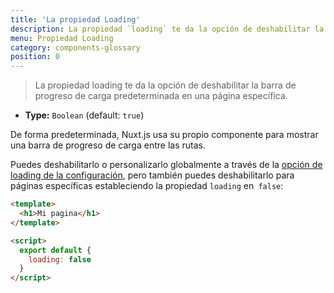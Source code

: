 ```yaml
---
title: 'La propiedad Loading'
description: La propiedad `loading` te da la opción de deshabilitar la barra de progreso de carga predeterminada en una página específica.
menu: Propiedad Loading
category: components-glossary
position: 0
---
```


> La propiedad loading te da la opción de deshabilitar la barra de progreso de carga predeterminada en una página específica.

- **Type:** `Boolean` (default: `true`)

De forma predeterminada, Nuxt.js usa su propio componente para mostrar una barra de progreso de carga entre las rutas.

Puedes deshabilitarlo o personalizarlo globalmente a través de la [opción de loading de la configuración](/docs/2.x/configuration-glossary/configuration-loading), pero también puedes deshabilitarlo para páginas específicas estableciendo la propiedad `loading` en` false`:

```html
<template>
  <h1>Mi pagina</h1>
</template>

<script>
  export default {
    loading: false
  }
</script>
```
